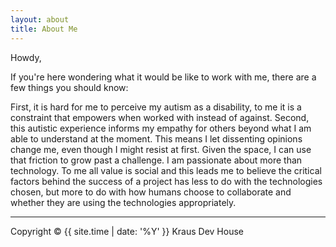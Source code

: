 ```yaml
---
layout: about
title: About Me
---
```


Howdy,


If you're here wondering what it would be like to work with me, there are a few things you should know:


First, it is hard for me to perceive my autism as a disability, to me it is a constraint that empowers when worked with instead of against.
Second, this autistic experience informs my empathy for others beyond what I am able to understand at the moment. This means I let dissenting opinions change me, even though I might resist at first. Given the space, I can use that friction to grow past a challenge.
I am passionate about more than technology. To me all value is social and this leads me to believe the critical factors behind the success of a project has less to do with the technologies chosen, but more to do with how humans choose to collaborate and whether they are using the technologies appropriately.


---

Copyright &copy; {{ site.time | date: '%Y' }} Kraus Dev House

